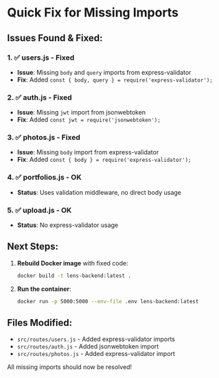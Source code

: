 # Quick Fix for Missing Imports

## Issues Found & Fixed:

### 1. ✅ users.js - Fixed
- **Issue**: Missing `body` and `query` imports from express-validator
- **Fix**: Added `const { body, query } = require('express-validator');`

### 2. ✅ auth.js - Fixed  
- **Issue**: Missing `jwt` import from jsonwebtoken
- **Fix**: Added `const jwt = require('jsonwebtoken');`

### 3. ✅ photos.js - Fixed
- **Issue**: Missing `body` import from express-validator  
- **Fix**: Added `const { body } = require('express-validator');`

### 4. ✅ portfolios.js - OK
- **Status**: Uses validation middleware, no direct body usage

### 5. ✅ upload.js - OK
- **Status**: No express-validator usage

## Next Steps:

1. **Rebuild Docker image** with fixed code:
   ```bash
   docker build -t lens-backend:latest .
   ```

2. **Run the container**:
   ```bash
   docker run -p 5000:5000 --env-file .env lens-backend:latest
   ```

## Files Modified:
- `src/routes/users.js` - Added express-validator imports
- `src/routes/auth.js` - Added jsonwebtoken import  
- `src/routes/photos.js` - Added express-validator import

All missing imports should now be resolved!

